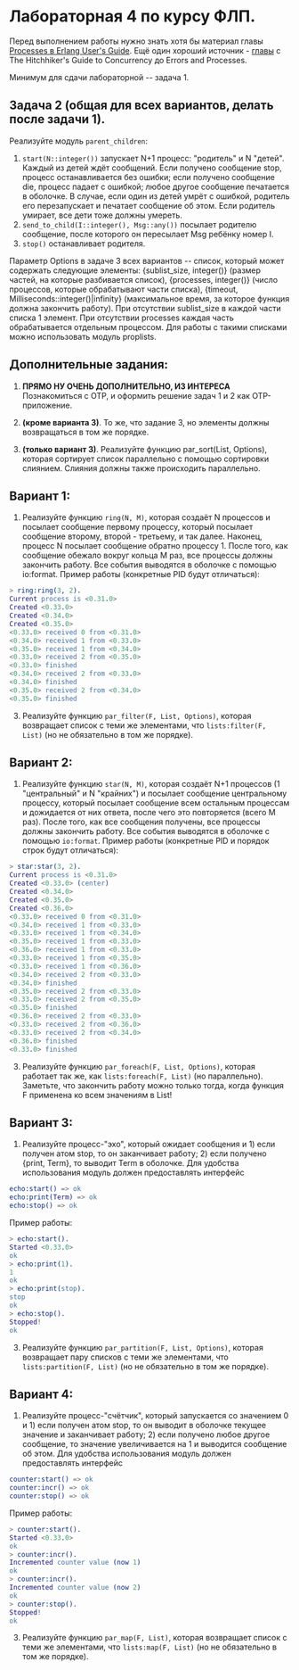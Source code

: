 # Лабораторная 4 по курсу ФЛП.

Перед выполнением работы нужно знать хотя бы материал главы [Processes в Erlang User's Guide](http://www.erlang.org/doc/reference_manual/processes.html). Ещё один хороший источник - [главы](http://learnyousomeerlang.com/content) с The Hitchhiker's Guide to Concurrency до Errors and Processes.

Минимум для сдачи лабораторной -- задача 1.

## Задача 2 (общая для всех вариантов, делать после задачи 1).

Реализуйте модуль `parent_children`: 
1. `start(N::integer())` запускает N+1 процесс: "родитель" и N "детей". Каждый из детей ждёт сообщений. Если получено сообщение stop, процесс останавливается без ошибки; если получено сообщение die, процесс падает с ошибкой; любое другое сообщение печатается в оболочке. В случае, если один из детей умрёт с ошибкой, родитель его перезапускает и печатает сообщение об этом. Если родитель умирает, все дети тоже должны умереть.
2. `send_to_child(I::integer(), Msg::any())` посылает родителю сообщение, после которого он пересылает Msg ребёнку номер I.
3. `stop()` останавливает родителя.

Параметр Options в задаче 3 всех вариантов -- список, который может содержать следующие элементы: {sublist_size, integer()} (размер частей, на которые разбивается список), {processes, integer()} (число процессов, которые обрабатывают части списка), {timeout, Milliseconds::integer()|infinity} (максимальное время, за которое функция должна закончить работу). При отсутствии sublist_size в каждой части списка 1 элемент. При отсутствии processes каждая часть обрабатывается отдельным процессом. Для работы с такими списками можно использовать модуль proplists.

## Дополнительные задания:

1. **ПРЯМО НУ ОЧЕНЬ ДОПОЛНИТЕЛЬНО, ИЗ ИНТЕРЕСА** Познакомиться с OTP, и оформить решение задач 1 и 2 как OTP-приложение.

2. **(кроме варианта 3)**. То же, что задание 3, но элементы должны возвращаться в том же порядке. 

3. **(только вариант 3)**. Реализуйте функцию par_sort(List, Options), которая сортирует список параллельно с помощью сортировки слиянием. Слияния должны также происходить параллельно.

## Вариант 1:

1. Реализуйте функцию `ring(N, M)`, которая создаёт N процессов и посылает сообщение первому процессу, который посылает сообщение второму, второй - третьему, и так далее. Наконец, процесс N посылает сообщение обратно процессу 1. После того, как сообщение обежало вокруг кольца M раз, все процессы должны закончить работу. Все события выводятся в оболочке с помощью io:format. Пример работы (конкретные PID будут отличаться):

```erlang
> ring:ring(3, 2).
Current process is <0.31.0>
Created <0.33.0>
Created <0.34.0>
Created <0.35.0>
<0.33.0> received 0 from <0.31.0> 
<0.34.0> received 1 from <0.33.0>
<0.35.0> received 1 from <0.34.0>
<0.33.0> received 2 from <0.35.0>
<0.33.0> finished
<0.34.0> received 2 from <0.33.0>
<0.34.0> finished
<0.35.0> received 2 from <0.34.0>
<0.35.0> finished
```

3. Реализуйте функцию `par_filter(F, List, Options)`, которая возвращает список с теми же элементами, что `lists:filter(F, List)` (но не обязательно в том же порядке).

## Вариант 2:

1. Реализуйте функцию `star(N, M)`, которая создаёт N+1 процессов (1 "центральный" и N "крайних") и посылает сообщение центральному процессу, который посылает сообщение всем остальным процессам и дожидается от них ответа, после чего это повторяется (всего M раз). После того, как все сообщения получены, все процессы должны закончить работу. Все события выводятся в оболочке с помощью `io:format`. Пример работы (конкретные PID и порядок строк будут отличаться):

```erlang
> star:star(3, 2).
Current process is <0.31.0>
Created <0.33.0> (center)
Created <0.34.0>
Created <0.35.0>
Created <0.36.0>
<0.33.0> received 0 from <0.31.0> 
<0.34.0> received 1 from <0.33.0>
<0.33.0> received 1 from <0.34.0>
<0.35.0> received 1 from <0.33.0>
<0.36.0> received 1 from <0.33.0>
<0.33.0> received 1 from <0.35.0>
<0.33.0> received 1 from <0.36.0>
<0.34.0> received 2 from <0.33.0>
<0.34.0> finished
<0.35.0> received 2 from <0.33.0>
<0.33.0> received 2 from <0.35.0>
<0.35.0> finished
<0.36.0> received 2 from <0.33.0>
<0.33.0> received 2 from <0.36.0>
<0.33.0> received 2 from <0.34.0>
<0.36.0> finished
<0.33.0> finished
```

3. Реализуйте функцию `par_foreach(F, List, Options)`, которая работает так же, как `lists:foreach(F, List)`  (но параллельно). Заметьте, что закончить работу можно только тогда, когда функция F применена ко всем значениям в List!

## Вариант 3:

1. Реализуйте процесс-"эхо", который ожидает сообщения и 1) если получен атом stop, то он заканчивает работу; 2) если получено {print, Term}, то выводит Term в оболочке.
Для удобства использования модуль должен предоставлять интерфейс

```erlang
echo:start() => ok
echo:print(Term) => ok
echo:stop() => ok
```

Пример работы:

```erlang
> echo:start().
Started <0.33.0>
ok
> echo:print(1).
1
ok
> echo:print(stop).
stop
ok
> echo:stop().
Stopped!
ok
```

3. Реализуйте функцию `par_partition(F, List, Options)`, которая возвращает пару списков с теми же элементами, что `lists:partition(F, List)` (но не обязательно в том же порядке).

## Вариант 4:

1. Реализуйте процесс-"счётчик", который запускается со значением 0 и 1) если получен атом stop, то он выводит в оболочке текущее значение и заканчивает работу; 2) если получено любое другое сообщение, то значение увеличивается на 1 и выводится сообщение об этом. Для удобства использования модуль должен предоставлять интерфейс

```erlang
counter:start() => ok
counter:incr() => ok
counter:stop() => ok
```

Пример работы:

```erlang
> counter:start().
Started <0.33.0>
ok
> counter:incr().
Incremented counter value (now 1)
ok
> counter:incr().
Incremented counter value (now 2)
ok
> counter:stop().
Stopped!
ok
```

3. Реализуйте функцию `par_map(F, List)`, которая возвращает список с теми же элементами, что `lists:map(F, List)` (но не обязательно в том же порядке).

